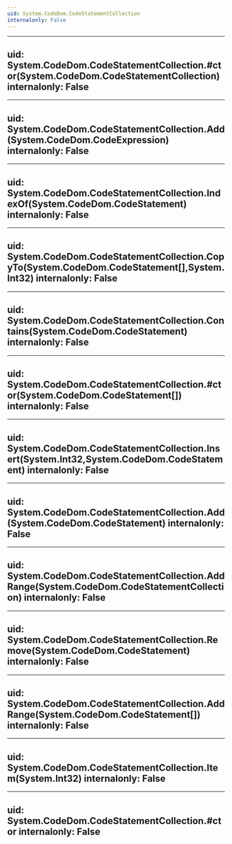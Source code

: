 ```yaml
---
uid: System.CodeDom.CodeStatementCollection
internalonly: False
---
```


---
uid: System.CodeDom.CodeStatementCollection.#ctor(System.CodeDom.CodeStatementCollection)
internalonly: False
---

---
uid: System.CodeDom.CodeStatementCollection.Add(System.CodeDom.CodeExpression)
internalonly: False
---

---
uid: System.CodeDom.CodeStatementCollection.IndexOf(System.CodeDom.CodeStatement)
internalonly: False
---

---
uid: System.CodeDom.CodeStatementCollection.CopyTo(System.CodeDom.CodeStatement[],System.Int32)
internalonly: False
---

---
uid: System.CodeDom.CodeStatementCollection.Contains(System.CodeDom.CodeStatement)
internalonly: False
---

---
uid: System.CodeDom.CodeStatementCollection.#ctor(System.CodeDom.CodeStatement[])
internalonly: False
---

---
uid: System.CodeDom.CodeStatementCollection.Insert(System.Int32,System.CodeDom.CodeStatement)
internalonly: False
---

---
uid: System.CodeDom.CodeStatementCollection.Add(System.CodeDom.CodeStatement)
internalonly: False
---

---
uid: System.CodeDom.CodeStatementCollection.AddRange(System.CodeDom.CodeStatementCollection)
internalonly: False
---

---
uid: System.CodeDom.CodeStatementCollection.Remove(System.CodeDom.CodeStatement)
internalonly: False
---

---
uid: System.CodeDom.CodeStatementCollection.AddRange(System.CodeDom.CodeStatement[])
internalonly: False
---

---
uid: System.CodeDom.CodeStatementCollection.Item(System.Int32)
internalonly: False
---

---
uid: System.CodeDom.CodeStatementCollection.#ctor
internalonly: False
---
